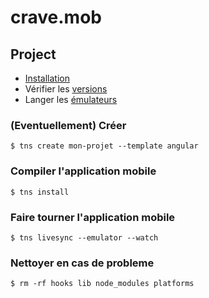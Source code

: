 # crave.mob

## Project
* [Installation](INSTALL.md)
* Vérifier les [versions](VERSIONS.md)
* Langer les [émulateurs](EMULATORS.md) 

### (Eventuellement) Créer 
```
$ tns create mon-projet --template angular
```

### Compiler l'application mobile
```
$ tns install
```

### Faire tourner l'application mobile
```
$ tns livesync --emulator --watch
```

### Nettoyer en cas de probleme 

```
$ rm -rf hooks lib node_modules platforms
```
